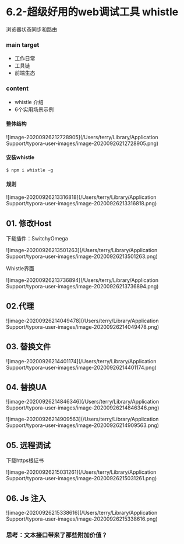 # 6.2-超级好用的web调试工具 whistle

浏览器状态同步和路由



### main target

+ 工作日常
+ 工具链
+ 前端生态



### content

+ whistle 介绍
+ 6个实用场景示例



#### 整体结构

![image-20200926212728905](/Users/terry/Library/Application Support/typora-user-images/image-20200926212728905.png)

 

#### 安装whistle

```shell
$ npm i whistle -g
```



#### 规则

![image-20200926213316818](/Users/terry/Library/Application Support/typora-user-images/image-20200926213316818.png)



## 01. 修改Host

下载插件：SwitchyOmega

![image-20200926213501263](/Users/terry/Library/Application Support/typora-user-images/image-20200926213501263.png)



Whistle界面

![image-20200926213736894](/Users/terry/Library/Application Support/typora-user-images/image-20200926213736894.png)



## 02.代理

![image-20200926214049478](/Users/terry/Library/Application Support/typora-user-images/image-20200926214049478.png)





## 03. 替换文件

![image-20200926214401174](/Users/terry/Library/Application Support/typora-user-images/image-20200926214401174.png)



## 04. 替换UA

![image-20200926214846346](/Users/terry/Library/Application Support/typora-user-images/image-20200926214846346.png)

![image-20200926214909563](/Users/terry/Library/Application Support/typora-user-images/image-20200926214909563.png)

## 05. 远程调试

下载https根证书

![image-20200926215031261](/Users/terry/Library/Application Support/typora-user-images/image-20200926215031261.png)



## 06. Js 注入

![image-20200926215338616](/Users/terry/Library/Application Support/typora-user-images/image-20200926215338616.png)





### 思考：文本接口带来了那些附加价值？

